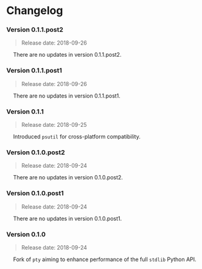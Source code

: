 # Changelog

### Version 0.1.1.post2

 > Release date: 2018-09-26

&emsp; There are no updates in version 0.1.1.post2.

### Version 0.1.1.post1

 > Release date: 2018-09-26

&emsp; There are no updates in version 0.1.1.post1.

### Version 0.1.1

 > Release date: 2018-09-25

&emsp; Introduced `psutil` for cross-platform compatibility.

### Version 0.1.0.post2

 > Release date: 2018-09-24

&emsp; There are no updates in version 0.1.0.post2.

### Version 0.1.0.post1

 > Release date: 2018-09-24

&emsp; There are no updates in version 0.1.0.post1.

### Version 0.1.0

 > Release date: 2018-09-24

&emsp; Fork of `pty` aiming to enhance performance of the full `stdlib` Python API.
